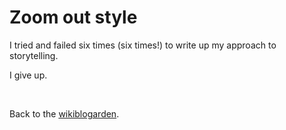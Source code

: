 # Zoom out style

I tried and failed six times (six times!) to write up my approach to storytelling.

I give up.

<br>

Back to the [wikiblogarden](/wikiblogarden).
